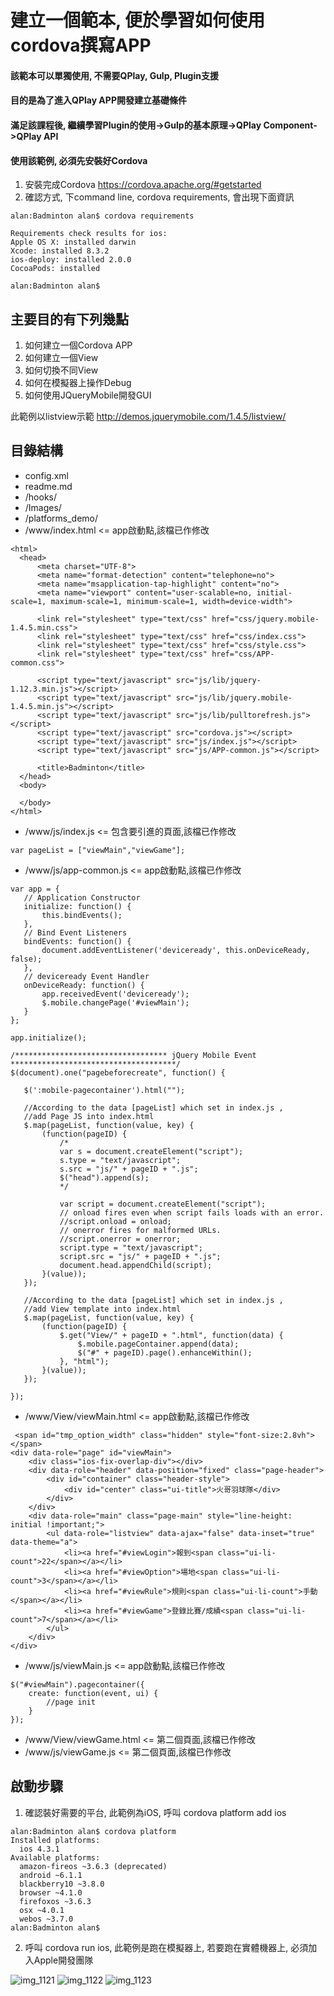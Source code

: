 # 建立一個範本, 便於學習如何使用cordova撰寫APP
#### 該範本可以單獨使用, 不需要QPlay, Gulp, Plugin支援
#### 目的是為了進入QPlay APP開發建立基礎條件
#### 滿足該課程後, 繼續學習Plugin的使用->Gulp的基本原理->QPlay Component->QPlay API
#### 使用該範例, 必須先安裝好Cordova
1. 安裝完成Cordova https://cordova.apache.org/#getstarted
2. 確認方式, 下command line,  cordova requirements, 會出現下面資訊
```
alan:Badminton alan$ cordova requirements

Requirements check results for ios:
Apple OS X: installed darwin
Xcode: installed 8.3.2
ios-deploy: installed 2.0.0
CocoaPods: installed 

alan:Badminton alan$
```

## 主要目的有下列幾點

1. 如何建立一個Cordova APP
2. 如何建立一個View
3. 如何切換不同View
4. 如何在模擬器上操作Debug
5. 如何使用JQueryMobile開發GUI

此範例以listview示範
http://demos.jquerymobile.com/1.4.5/listview/

## 目錄結構

 - config.xml
 - readme.md
 - /hooks/
 - /Images/
 - /platforms_demo/
 - /www/index.html <= app啟動點,該檔已作修改
  ```
<html>
    <head>
        <meta charset="UTF-8">
        <meta name="format-detection" content="telephone=no">
        <meta name="msapplication-tap-highlight" content="no">
        <meta name="viewport" content="user-scalable=no, initial-scale=1, maximum-scale=1, minimum-scale=1, width=device-width">

        <link rel="stylesheet" type="text/css" href="css/jquery.mobile-1.4.5.min.css">
        <link rel="stylesheet" type="text/css" href="css/index.css">
        <link rel="stylesheet" type="text/css" href="css/style.css">
        <link rel="stylesheet" type="text/css" href="css/APP-common.css">

        <script type="text/javascript" src="js/lib/jquery-1.12.3.min.js"></script>
        <script type="text/javascript" src="js/lib/jquery.mobile-1.4.5.min.js"></script>
        <script type="text/javascript" src="js/lib/pulltorefresh.js"></script>
        <script type="text/javascript" src="cordova.js"></script>
        <script type="text/javascript" src="js/index.js"></script>
        <script type="text/javascript" src="js/APP-common.js"></script>
        
        <title>Badminton</title>
    </head>
    <body>

    </body>
</html>
 ```
 - /www/js/index.js <= 包含要引進的頁面,該檔已作修改
 ```
 var pageList = ["viewMain","viewGame"];
 ```
 - /www/js/app-common.js <= app啟動點,該檔已作修改
 ```節錄
 var app = {
    // Application Constructor
    initialize: function() {
        this.bindEvents();
    },
    // Bind Event Listeners
    bindEvents: function() {
        document.addEventListener('deviceready', this.onDeviceReady, false);
    },
    // deviceready Event Handler
    onDeviceReady: function() {
        app.receivedEvent('deviceready');
        $.mobile.changePage('#viewMain');
    }
};

app.initialize();

/********************************** jQuery Mobile Event *************************************/
$(document).one("pagebeforecreate", function() {

    $(':mobile-pagecontainer').html("");

    //According to the data [pageList] which set in index.js ,
    //add Page JS into index.html
    $.map(pageList, function(value, key) {
        (function(pageID) {
            /*
            var s = document.createElement("script");
            s.type = "text/javascript";
            s.src = "js/" + pageID + ".js";
            $("head").append(s);
            */

            var script = document.createElement("script");
            // onload fires even when script fails loads with an error.
            //script.onload = onload;
            // onerror fires for malformed URLs.
            //script.onerror = onerror;
            script.type = "text/javascript";
            script.src = "js/" + pageID + ".js";
            document.head.appendChild(script);
        }(value));
    });

    //According to the data [pageList] which set in index.js ,
    //add View template into index.html
    $.map(pageList, function(value, key) {
        (function(pageID) {
            $.get("View/" + pageID + ".html", function(data) {
                $.mobile.pageContainer.append(data);
                $("#" + pageID).page().enhanceWithin();
            }, "html");
        }(value));
    });

});
```
- /www/View/viewMain.html <= app啟動點,該檔已作修改
```
 <span id="tmp_option_width" class="hidden" style="font-size:2.8vh"></span>
<div data-role="page" id="viewMain">
    <div class="ios-fix-overlap-div"></div>
    <div data-role="header" data-position="fixed" class="page-header">
        <div id="container" class="header-style">
            <div id="center" class="ui-title">火哥羽球隊</div>
        </div>
    </div>
    <div data-role="main" class="page-main" style="line-height: initial !important;">
        <ul data-role="listview" data-ajax="false" data-inset="true" data-theme="a">
            <li><a href="#viewLogin">報到<span class="ui-li-count">22</span></a></li>
            <li><a href="#viewOption">場地<span class="ui-li-count">3</span></a></li>
            <li><a href="#viewRule">規則<span class="ui-li-count">手動</span></a></li>
            <li><a href="#viewGame">登錄比賽/成績<span class="ui-li-count">7</span></a></li>
        </ul>
    </div>
</div>
```
- /www/js/viewMain.js <= app啟動點,該檔已作修改
```
$("#viewMain").pagecontainer({
    create: function(event, ui) {
        //page init
    }
});
```
- /www/View/viewGame.html <= 第二個頁面,該檔已作修改
- /www/js/viewGame.js <= 第二個頁面,該檔已作修改

## 啟動步驟
1. 確認裝好需要的平台, 此範例為iOS, 呼叫 cordova platform add ios
```
alan:Badminton alan$ cordova platform
Installed platforms:
  ios 4.3.1
Available platforms: 
  amazon-fireos ~3.6.3 (deprecated)
  android ~6.1.1
  blackberry10 ~3.8.0
  browser ~4.1.0
  firefoxos ~3.6.3
  osx ~4.0.1
  webos ~3.7.0
alan:Badminton alan$
```
2. 呼叫 cordova run ios, 此範例是跑在模擬器上, 若要跑在實體機器上, 必須加入Apple開發團隊

![img_1121](https://cloud.githubusercontent.com/assets/1924451/25879530/bbf50076-3564-11e7-90d4-c6ee4a8f8b4f.PNG)
![img_1122](https://cloud.githubusercontent.com/assets/1924451/25879539/c2752bba-3564-11e7-943e-cb2a86175258.PNG)
![img_1123](https://cloud.githubusercontent.com/assets/1924451/25879536/bf6ba02a-3564-11e7-8ebf-7febb77feeb1.PNG)
